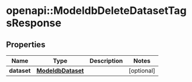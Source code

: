 # openapi::ModeldbDeleteDatasetTagsResponse


## Properties
Name | Type | Description | Notes
------------ | ------------- | ------------- | -------------
**dataset** | [**ModeldbDataset**](modeldbDataset.md) |  | [optional] 


